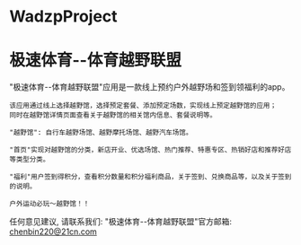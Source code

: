 # WadzpProject
# 极速体育--体育越野联盟

  "极速体育--体育越野联盟"应用是一款线上预约户外越野场和签到领福利的app。
    
    该应用通过线上选择越野馆，选择预定套餐、添加预定场数，实现线上预定越野馆的应用；
    同时在越野馆详情页面查看关于越野馆的相关馆内信息、套餐说明等。
    
    "越野馆": 自行车越野场馆、越野摩托场馆、越野汽车场馆。
    
    "首页"实现对越野馆的分类，新店开业、优选场馆、热门推荐、特惠专区、热销好店和推荐好店等类型分类。
    
    "福利"用户签到得积分，查看积分数量和积分福利商品，关于签到、兑换商品等，以及关于签到的说明。

    户外运动必玩～越野馆！！

   任何意见建议, 请联系我们: 
   "极速体育--体育越野联盟"官方邮箱: chenbin220@21cn.com
